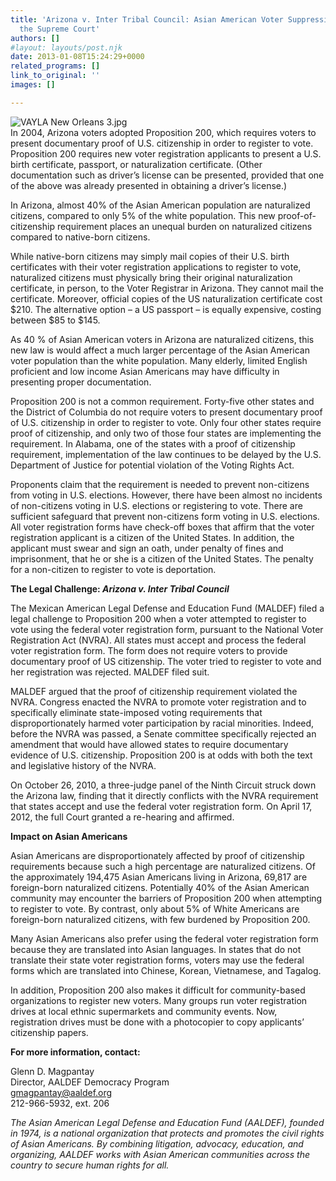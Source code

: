```yaml
---
title: 'Arizona v. Inter Tribal Council: Asian American Voter Suppression Up Before
  the Supreme Court'
authors: []
#layout: layouts/post.njk
date: 2013-01-08T15:24:29+0000
related_programs: []
link_to_original: ''
images: []

---
```

![VAYLA New Orleans 3.jpg](/uploads/VAYLA%20New%20Orleans%203-thumb-240x320-692.jpg)  
In 2004, Arizona voters adopted Proposition 200, which requires voters to present documentary proof of U.S. citizenship in order to register to vote. Proposition 200 requires new voter registration applicants to present a U.S. birth certificate, passport, or naturalization certificate. (Other documentation such as driver’s license can be presented, provided that one of the above was already presented in obtaining a driver’s license.)

In Arizona, almost 40% of the Asian American population are naturalized citizens, compared to only 5% of the white population. This new proof-of-citizenship requirement places an unequal burden on naturalized citizens compared to native-born citizens.

While native-born citizens may simply mail copies of their U.S. birth certificates with their voter registration applications to register to vote, naturalized citizens must physically bring their original naturalization certificate, in person, to the Voter Registrar in Arizona. They cannot mail the certificate. Moreover, official copies of the US naturalization certificate cost $210. The alternative option – a US passport – is equally expensive, costing between $85 to $145.

As 40 % of Asian American voters in Arizona are naturalized citizens, this new law is would affect a much larger percentage of the Asian American voter population than the white population. Many elderly, limited English proficient and low income Asian Americans may have difficulty in presenting proper documentation.

Proposition 200 is not a common requirement. Forty-five other states and the District of Columbia do not require voters to present documentary proof of U.S. citizenship in order to register to vote. Only four other states require proof of citizenship, and only two of those four states are implementing the requirement. In Alabama, one of the states with a proof of citizenship requirement, implementation of the law continues to be delayed by the U.S. Department of Justice for potential violation of the Voting Rights Act.

Proponents claim that the requirement is needed to prevent non-citizens from voting in U.S. elections. However, there have been almost no incidents of non-citizens voting in U.S. elections or registering to vote. There are sufficient safeguard that prevent non-citizens form voting in U.S. elections. All voter registration forms have check-off boxes that affirm that the voter registration applicant is a citizen of the United States. In addition, the applicant must swear and sign an oath, under penalty of fines and imprisonment, that he or she is a citizen of the United States. The penalty for a non-citizen to register to vote is deportation.

**The Legal Challenge: _Arizona v. Inter Tribal Council_**

The Mexican American Legal Defense and Education Fund (MALDEF) filed a legal challenge to Proposition 200 when a voter attempted to register to vote using the federal voter registration form, pursuant to the National Voter Registration Act (NVRA). All states must accept and process the federal voter registration form. The form does not require voters to provide documentary proof of US citizenship. The voter tried to register to vote and her registration was rejected. MALDEF filed suit.

MALDEF argued that the proof of citizenship requirement violated the NVRA. Congress enacted the NVRA to promote voter registration and to specifically eliminate state-imposed voting requirements that disproportionately harmed voter participation by racial minorities. Indeed, before the NVRA was passed, a Senate committee specifically rejected an amendment that would have allowed states to require documentary evidence of U.S. citizenship. Proposition 200 is at odds with both the text and legislative history of the NVRA.

On October 26, 2010, a three-judge panel of the Ninth Circuit struck down the Arizona law, finding that it directly conflicts with the NVRA requirement that states accept and use the federal voter registration form. On April 17, 2012, the full Court granted a re-hearing and affirmed.

**Impact on Asian Americans**

Asian Americans are disproportionately affected by proof of citizenship requirements because such a high percentage are naturalized citizens. Of the approximately 194,475 Asian Americans living in Arizona, 69,817 are foreign-born naturalized citizens. Potentially 40% of the Asian American community may encounter the barriers of Proposition 200 when attempting to register to vote. By contrast, only about 5% of White Americans are foreign-born naturalized citizens, with few burdened by Proposition 200.

Many Asian Americans also prefer using the federal voter registration form because they are translated into Asian languages. In states that do not translate their state voter registration forms, voters may use the federal forms which are translated into Chinese, Korean, Vietnamese, and Tagalog.

In addition, Proposition 200 also makes it difficult for community-based organizations to register new voters. Many groups run voter registration drives at local ethnic supermarkets and community events. Now, registration drives must be done with a photocopier to copy applicants’ citizenship papers.

**For more information, contact:**

Glenn D. Magpantay  
Director, AALDEF Democracy Program  
[gmagpantay@aaldef.org](mailto:gmagpantay@aaldef.org)  
212-966-5932, ext. 206

_The Asian American Legal Defense and Education Fund (AALDEF), founded in 1974, is a national organization that protects and promotes the civil rights of Asian Americans. By combining litigation, advocacy, education, and organizing, AALDEF works with Asian American communities across the country to secure human rights for all._